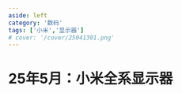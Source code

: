 ```yaml
---
aside: left
category: '数码'
tags: ['小米','显示器']
# cover: '/cover/25041301.png'
---
```


# 25年5月：小米全系显示器



